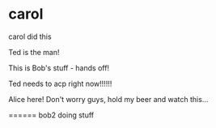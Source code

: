
# carol

carol did this

Ted is the man!

This is Bob's stuff - hands off!


Ted needs to acp right now!!!!!!

Alice here! Don't worry guys, hold my beer and watch this...

======
bob2 doing stuff 
